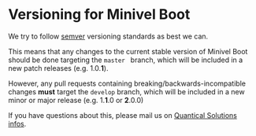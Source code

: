 # Versioning for Minivel Boot

We try to follow [semver](http://semver.org/) versioning standards as best we can.

This means that any changes to the current stable version of Minivel Boot should be done targeting the `master
` branch, which
 will be included in a new patch releases (e.g. 1.0.**1**).

However, any pull requests containing breaking/backwards-incompatible changes **must** target the `develop` branch, which will be included in a new minor or major release (e.g. 1.**1**.0 or **2**.0.0)

If you have questions about this, please mail us on [Quantical Solutions infos](mailto:infos@quanticalsolutions.com).
